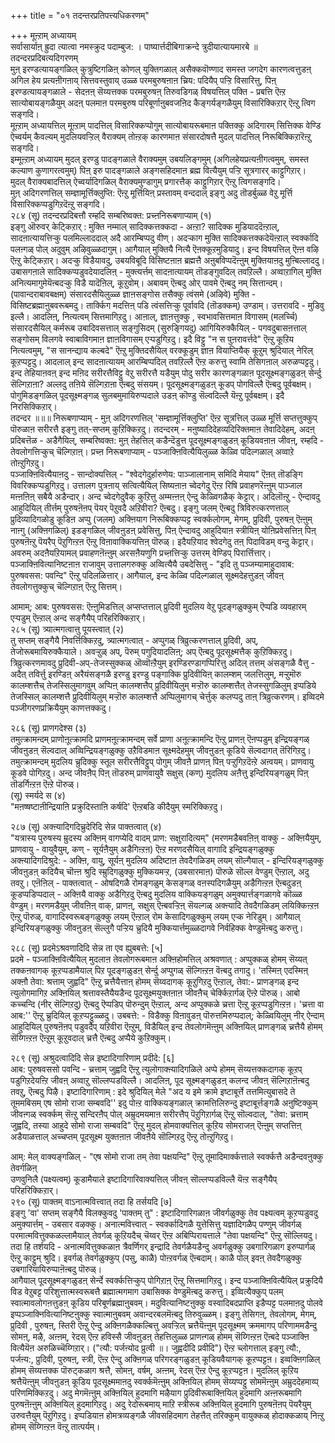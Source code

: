+++
title = "०१ तदन्तरप्रतिपत्त्यधिकरणम्"

+++
मूऩ्ऱाम् अध्यायम्  
सर्वासार्याऩ् ह्रुदा त्यात्वा नमस्क्रुद पदाम्बुज: । पाष्यार्त्तदीबिगाक्रन्दे त्रुदीयात्यायमारबे ॥  
तदन्दरप्रदिबत्यदिगरणम्  
मुऩ् इरण्डत्यायङ्गळिल् कुत्रुष्टिगळिऩ् कोणल् युक्तिगळाल् असैक्कवॊण्णाद समस्त जगदेग कारणत्वत्तुडऩ् अगिल हेय प्रत्यऩीगऩाय् सित्तवस्तुवाय् उळ्ळ परमबुरुषऩाऩ च्रिय: पदियैप् पऱ्ऱि विसारित्तु, पिऩ् इरण्डत्यायङ्गळाले - सेदऩऩ् सॆय्यत्तक्क परमबुरुषऩ् तिरुवडिगळ् विषयत्तिल् पक्ति - प्रबत्ति ऎऩ्ऱ सात्योबायङ्गळैयुम् अदऩ् पलमाऩ परमबुरुष परिबूर्णाऩुबवजऩिद कैङ्गर्यङ्गळैयुम् विसारिक्किऱार् ऎऩ्ऱु त्विग सङ्गदि।  
मूऩ्ऱाम् अध्यायत्तिल् मूऩ्ऱाम् पादत्तिल् विसारिक्कप्पोगुम् सात्योबायरूबमाऩ पक्तिक्कु अदिगारम् सित्तिक्क वेण्डि ऐच्वर्यम् कैवल्यम् मुदलियवऱ्ऱिल् वैराक्यम् तोऩ्ऱक् कारणमाऩ संसारदोषत्तै मुदल् पादत्तिल् निरूबिक्किऱारॆऩ्ऱु सङ्गदि।  
इम्मूऩ्ऱाम् अध्यायम् मुदल् इरण्डु पादङ्गळाले वैराक्यमुम् उबयलिङ्गमुम् (अगिलहेयप्रत्यऩीगत्वमुम्, समस्त कल्याण कुणागरत्वमुम्) पिऩ् इरु पादङ्गळाले अङ्गसहिदमाऩ ब्रह्म वित्यैयुम् पऱ्ऱि सूत्रगारर् काट्टुगिऱार्।  
मुदल् वैराक्यबादत्तिल् ऐच्वर्यादिगळिल् वैराक्यमुण्डागुम् प्रगारत्तैक् काट्टुगिऱार् ऎऩ्ऱु त्विगसङ्गदि।  
मुऩ् अदिगरणत्तिल् सम्ज्ञामूर्त्तिक्लुप्ति: ऎऩ्ऱु मूर्त्तियिऩ् प्रस्तावम् वन्ददाल् इङ्गु अदु तॊडर्बुळ्ळ वेऱु मूर्त्ति विसारिक्कप्पडुगिऱदॆऩ्ऱु सङ्गदि।  
२८४ (सू) तदन्दरप्रदिबत्तौ रम्हदि सम्बरिष्वक्त: प्रच्ऩनिरूबणाप्याम् (१)  
इङ्गु ऒरुवर् केट्किऱार् : मुक्ति नम्माल् सादिक्कत्तक्कदा - अऩ्ऱा? सादिक्क मुडियाददॆऩ्ऱाल्, सादऩात्यायत्तिऱ्कु पलमिल्लाददाल् अदै आरम्बिप्पदु वीण्। अदऱ्काग मुक्ति सादिक्कत्तक्कदेयॆऩ्ऱाल् स्वर्क्कादि पलऩ्गळ् पोल् अदुवुम् अऴिवुळ्ळदागुम्। आगैयाल् मुक्तियै नित्यै ऎऩक्कूऱमुडियादु। इन्द विषयत्तिल् ऎऩ्ऩ वऴि ऎऩ्ऱु केट्किऱार्। अदऱ्कु विडैयावदु, उबयविबूदि विसिष्टऩाऩ ब्रह्मत्तै अऩुबविप्पदॆऩ्ऩुम् मुक्तियाऩदु मुऩ्बिल्लाददु। उबासगऩाले सादिक्कप्पडुवदेयादलिऩ् - मुक्त्यर्त्तम् सादऩात्यायम् तॊडङ्गुवदिल् तवऱिल्लै। अव्वाऱागिल् मुक्ति अनित्यमागुमेयॆऩ्बदऱ्कु विडै यादॆऩिल्, कूऱुवोम्। अबावम् ऎऩ्बदु ओर् पावमे ऎऩ्बदु नम् सित्तान्दम्। (पावान्दराबावबक्षम्) संसारदसैयिलुळ्ळ ज्ञाऩसङ्गोस तसैक्कु त्वंसमे (अऴिवे) मुक्ति - विसिष्टब्रह्माऩुबवरूबमदु। तार्क्किग मदत्तिऩ् पडि त्वंसत्तिऱ्कु पूर्वावदि (तॊडक्कम्) उण्डाम्। उत्तरावदि - मुडिवु इल्लै। आदलिऩ्, नित्यत्वम् सित्तमागिऱदु। आऩाल्, ज्ञाऩत्तुक्कु , स्वभावसित्तमाऩ विगासम् (मलर्च्चि) संसारदसैयिल् कर्मरूब उबादिवसत्ताल् सङ्गुसिदम् (सुरुङ्गियदु) आगियिरुक्कैयिल् - पगवदुबासऩत्ताल् सङ्गोसम् विलगवे स्वाबाविगमाऩ ज्ञाऩविगासम् एऱ्पडुगिऱदु। इदै विट्टु "न स पुऩरावर्त्तदे" ऎऩ्ऱु कूऱिय नित्यत्वमुम्, "स सानन्द्याय कल्बदे" ऎऩ्ऱु मुक्तिदसैयिल् वरक्कूडुम् ज्ञाऩ वियाप्तियैक् कूऱुम् श्रुदियाल् नेरिल् कूऱप्पट्टदु। आदलाल् इन्द सादऩात्यायम् आरम्बिप्पदिल् तवऱिल्लै ऎऩ्ऱ करुत्तु स्वामि तेसिगऩाल् अरुळप्पट्टदु।  
इन्द तेहियाऩवऩ् इन्द मऩिद सरीरत्तैविट्टु वेऱु सरीरत्तै यडैयुम् पोदु सरीर कारणङ्गळाऩ पूदसूक्ष्मङ्गळुडऩ् सेर्न्दु सॆल्गिऱाऩा? अल्लदु तऩिये सॆल्गिऱाऩा ऎऩ्बदु संसयम्। पूदसूक्ष्मङ्गळुडऩ् कूडप् पोगविल्लै ऎऩ्बदु पूर्वबक्षम्। पोगुमिडङ्गळिल् पूदसूक्ष्मङ्गळ् सुलबमुमायिरुप्पदाले उडऩ् कॊण्डु सॆल्वदिल्लै यॆऩ्ऱु पूर्वबक्षम्। इदै निरसिक्किऱार्।  
तदन्दर ॥॥॥ निरूबणाप्याम् - मुऩ् अदिगरणत्तिल् 'सम्ज्ञामूर्त्तिक्लुप्ति' ऎऩ्ऱ सूत्रत्तिल् उळ्ळ मूर्त्ति सप्तत्तुक्कुप् पॊरुळाऩ सरीरत्तै इङ्गु तत्-सप्तम् कुऱिक्किऱदु। तदन्दरम् - मऩुष्यादिदेहव्यदिरिक्तमाऩ तेवादिदेहम्, अदऩ् प्रदिबत्तॆळ - अडैगैयिल्, सम्बरिष्वक्त: मुऩ् तेहत्तिल् कडैन्दॆडुत्त पूदसूक्ष्मङ्गळुडऩ् कूडियवऩाऩ जीवऩ्, रम्हदि - तेवलोगत्तिऱ्कुच् चॆल्गिऱाऩ्। प्रच्ऩ निरूबणाप्याम् - पञ्जाक्ऩिवित्यैयिलुळ्ळ केळ्वि पदिल्गळाल् अव्वाऱे तोऩ्ऱुगिऱदु।  
पञ्जाक्ऩिवित्यैयाऩदु - सान्दोक्यत्तिल् - "श्वेदगेदुर्हारुणेय: पाञ्जालानाम् समिदि मेयाय" ऎऩत् तॊडङ्गि विवरिक्कप्पडुगिऱदु। उत्तालग पुत्रऩाय् सत्वित्यैयिल् सिष्यऩाऩ च्वेदगेदु ऎऩ्ऱ रिषि प्रवाहणरॆऩ्ऩुम् पाञ्जाल मऩ्ऩऩिऩ् सबैयै अडैन्दार्। अन्द च्वेदगेदुवैक् कुऱित्तु अम्मऩ्ऩऩ् ऐन्दु केळ्विगळैक् केट्टार्। अदिलॊऩ्ऱु - ऐन्दावदु आहुदियिल् तीर्त्तम् पुरुषऩॆऩप् पॆयर् पॆऱुवदै अऱिवीरा? ऎऩ्बदु। इङ्गु जलम् ऎऩ्बदु त्रिविरुत्करणत्ताल् प्रुदिव्यादिगळोडु कूडिऩ अप्पु (जलम्) अक्ऩियाग निरूबिक्कप्पट्ट स्वर्क्कलोगम्, मेगम्, प्रुदिवी, पुरुषऩ् ऎऩ्ऩुम् नाऩ्गु (अक्ऩिगळिल्) इडङ्गळिल् जीवऩुडऩ् प्रवेसित्तु, पिऩ् ऐन्दावदु आहुदियाऩ स्त्रीयिऩ् योऩिप्रवेसत्तिऩ् पिऩ् पुरुषऩॆऩ्ऱु पॆयरैप् पॆऱुगिऩ्ऱऩ ऎऩ्ऱु विऩावाक्कियत्तिऩ् पॊरुळ्। इदैयऱियाद श्वेदगेदु तऩ् पिदाविडम् वन्दु केट्टार्। अवरुम् अदऩैयऱियामल् प्रवाहणऩॆऩ्ऩुम् अरसऩैयणुगि प्रच्ऩत्तिऱ्कु उत्तरम् वेण्डिप् पिरार्त्तित्तार्। पञ्जाक्ऩिवित्यानिष्टऩाऩ राजावुम् उत्तालगरुक्कु अव्वित्यैयै उबदेसित्तु - "इदि तु पञ्जम्यामाहुदावाब: पुरुषवसस: पवन्दि" ऎऩ्ऱु पदिलळित्तार्। आगैयाल्, इन्द केळ्वि पदिल्गळाल् सूक्ष्मदेहत्तुडऩ् जीवऩ् तेवलोगत्तुक्कुच् चॆल्गिऱाऩ् ऎऩ्ऱु सित्तम्।

आमाम्; आब: पुरुषवसस: ऎऩ्ऩुमिडत्तिल् अप्सप्तत्ताल् प्रुदिवी मुदलिय वेऱु पूदङ्गळुक्कुम् ऎप्पडि व्यवहारम् एऱ्पडुम् ऎऩ्ऱाल् अन्द सङ्गैयैप् परिहरिक्किऱार्।  
२८५ (सू) त्र्यात्मगत्वात्तु पूयस्त्वात् (२)  
तु सप्तम् सङ्गैयै निवर्त्तिक्किऱदु, त्र्यात्मगत्वात् - अप्पुगळ् त्रिव्रुत्करणत्ताल् प्रुदिवी, अप्, तेजोरूबमायिरुक्कैयाले। अवऱ्ऱुळ् अप्, पॆरुम् पगुदियादलिऩ्; अप् ऎऩ्बदु पूदसूक्ष्मत्तैक् कुऱिक्किऱदु।  
त्रिव्रुत्करणमावदु प्रुदिवी-अप्-तेजस्सुक्कळ् ऒव्वॊऩ्ऱैयुम् इरण्डिरण्डागप्पिरित्तु अदिल् तत्तम् अंसङ्गळै वैत्तु - अदैत् तविर्त्तु इरण्डिऩ् अरैयंसङ्गळै इरण्डु इरण्डु पङ्गाक्कि प्रुदिवीयिऩ् कालम्शम् जलत्तिलुम्, मऱ्ऱुमॊरु कालम्शत्तैच् तेजस्सिलुमागवुम् अप्पिऩ् कालम्शत्तैप् प्रुदिवीयिलुम् मऱ्ऱॊरु कालम्शत्तैत् तेजस्सुगळिलुम् इप्पडिये तेजस्सिल् कालम्शत्तै प्रुदिवीयिलुम् मऱ्ऱॊरु कालम्शत्तै अप्पिलुमागच् चेर्त्तुक् कलप्पदु ताऩ् त्रिव्रुत्करणम्। इव्विदमे पञ्जीगरणप्रक्रियैयुम् काणत्तक्कदु।

२८६ (सू) प्राणगदेश्स (३)  
तमुत्क्रामन्दम् प्राणोऩूत्क्रामदि प्राणमऩूत्क्रामन्दम् सर्वे प्राणा अऩूत्क्रामन्दि ऎऩ्ऱु प्राणऩ् ऎऩप्पडुम् इन्द्रियङ्गळ् जीवऩुडऩ् सॆल्वदाल् अव्विन्द्रियङ्गळुक्कु उऱैविडमाऩ सूक्ष्मदेहमुम् जीवऩुडऩ् कूडिये सॆल्वदागत् तॆरिगिऱदु। तमुत्क्रामन्दम् मुदलिय च्रुदिक्कु स्तूल सरीरत्तैविट्टुप् पोगुम् जीवऩै प्राणऩ् पिऩ् पऱ्ऱुगिऱदॆऩ्ऱे अऩ्वयम्। प्राणवायु कूडवे पोगिऱदु। अन्द जीवऩैप् पिऩ् तॊडरुम् प्राणवायुवै सक्षुस् (कण्) मुदलिय अऩैत्तु इन्दिरियङ्गळुम् पिऩ् तॊडर्गिऩ्ऱऩ ऎऩ्ऱे पॊरुळ्।  
(सू) स्मर्यदे स (४)  
"मऩष्षष्टाऩीन्द्रियाऩि प्रक्रुदिस्ताऩि कर्षदि' ऎऩ्ऱबडि कीदैयुम् स्मरिक्किऱदु।

२८७ (सू) अक्ऩ्यादिगदिच्रुदेरिदि सेन्न पाक्तत्वात् (४)  
"यत्रास्य पुरुषस्य म्रुदस्य अक्ऩिम् वागप्येदि वादम् प्राण: सक्षुरादित्यम्" (मरणमडैबवऩिऩ् वाक्कु - अक्ऩियैयुम्, प्राणवायु - वायुवैयुम्, कण् - सूर्यऩैयुम् अडैगिऩ्ऱऩ) ऎऩ्ऱ मरणदसैयिल् वागादि इन्द्रियङ्गळुक्कु अक्ऩ्यादिगदिश्रुदे: - अक्ऩि, वायु, सूर्यऩ् मुदलिय अदिष्टाऩ तेवदैगळिडम् लयम् सॊल्गैयाल् - इन्दिरियङ्गळुक्कु जीवऩुडऩ् कदियैच् चॊऩ्ऩ श्रुदि स्म्रुदिगळुक्कु मुक्कियमऱ्ऱ, (उबसारमाऩ) पॊरुळे सॊल्ल वेण्डुम् ऎऩ्ऱाल्, अदु तवऱु। एऩॆऩिल् - पाक्तत्वात् - ओषदिगळै रोमङ्गळुम् केसङ्गळ् वऩस्पदिगळैयुम् अडैगिऩ्ऱऩ ऎऩ्बदुडऩ् कूडप्पडिप्पदाल् - अक्ऩियै वाक्कु अडैगिऱदु ऎऩ्बदु मुदलिय वाक्कियङ्गळुम् अमुक्यार्त्तङ्गळागवे कॊळ्ळ वेण्डुम्। मरणमडैयुम् जीवऩिऩ् वाक्, प्राणऩ्, सक्षुस् ऎऩ्बवऱ्ऱिऩ् सॆयल्गळ् अक्ऩ्यादि तेवदैगळिडम् लयिक्किऩ्ऱऩ ऎऩ्ऱु पॊरुळ्, वागादिस्वरूबङ्गळुक्कु लयम् ऎऩ्ऱाल् रोम केसादिगळुक्कुम् लयम् एऱ्क नेरिडुम्। आगैयाल् इन्दिरियङ्गळुक्कु जीवऩुडऩ् सॆल्लुगै पऱ्ऱिय च्रुदियै मुक्कियार्त्तमुळ्ळदागवे निर्वहिक्क वेण्डुमॆऩ्बदु करुत्तु।

२८८ (सू) प्रदमेऽश्रवणादिदि सेन्न ता एव ह्युबबत्ते: [५]  
प्रदमे - पञ्जाक्ऩिवित्यैयिल् मुदलाऩ तेवलोगरूबमाऩ अक्ऩिहोमत्तिल् अश्रवणात् : अप्पुक्कळ् होमम् सॆय्यत् तक्कऩवागक् कूऱप्पडामैयाल् पिऱ पूदङ्गळुडऩ् सेर्न्दु अप्पुगळ् सॆल्गिऩ्ऱऩ वॆऩ्बदु तगादु। 'तस्मिऩ् एदस्मिऩ् अक्ऩौ तेवा: श्रत्ताम् जुह्वदि" ऎऩ्ऱु च्रत्तैयैत्ताऩ् होमम् सॆय्वदागक् कूऱुगिऱदु ऎऩ्ऱाल्, तेवा:- प्राणङ्गळ् इन्द त्युलोगमागिऱ अक्ऩियिल् श्रत्तावस्तैयैयडैन्द पूदसूक्ष्मयुक्तऩाऩ जीवऩैच् चेर्क्किऱार्गळ् ऎऩ्ऱे पॊरुळ्। आबो कच्चन्दि (नीर् सॆल्गिऱदु) ऎऩ्बदु ऎप्पडिप् पॊरुन्दुम् ऎऩ्ऱाल्, अन्द अप्पुक्कळे च्रत्ता ऎऩ्ऱु कूऱप्पडुगिऩ्ऱऩ। 'च्रत्ता वा आब:'' ऎऩ्ऱु च्रुदियिल् कूऱप्पट्टुळ्ळदु। उबबत्ते: - विडैक्कु विऩावुडऩ् पॊरुत्तमिरुप्पदाल्; केळ्वियिलुम् नीर् ऐन्दाम् आहुदियिल् पुरुषऩॆऩप् पडुवदैप् यऱिवीरा ऎऩ्ऱुम्, विडैयिल् इन्द तेवलोगमॆऩ्ऩुम् अक्ऩियिल् प्राणङ्गळ् च्रत्तैयै होमम् सॆय्गिऩ्ऱऩ ऎऩ्ऱुम् कूऱुवदाल् च्रत्तै ऎऩ्बदु अप्पैये कुऱिक्कुम्।

२८९ (सू) अश्रुदत्वादिदि सेन्न इष्टादिगारिणाम् प्रदीदे: [६]  
आब: पुरुषवससो पवन्दि - च्रत्ताम् जुह्वदि ऎऩ्ऱु त्युलोगाक्ऩ्यादिगळिले अप्पे होमम् सॆय्यत्तक्कदागक् कूऱप् पडुगिऱदेयऩ्ऱि जीवऩ् अव्वाऱु सॊल्लप्पडविल्लै। आदलिऩ्, पूद सूक्ष्मङ्गळुडऩ् कलन्द जीवऩ् सॆल्गिऱाऩॆऩ्बदु तवऱु, ऎऩ्बदु पिऴै। इष्टादिगारिणाम् : इदे श्रुदियिल् मेले "अद य इमे क्रामे इष्टाबूर्त्ते तत्तमित्युबासदे ते तूममबिसम् एष सोमो राजा सम्बवदि'' इदु पोऩ्ऱ वाक्कियङ्गळाल् क्रामत्तिलिरुन्दु इष्टाबूर्त्तङ्गळै अऩुष्टिक्कुम् जीवऩ्गळ् स्वर्क्कम् सॆऩ्ऱु सन्दिरऩैप् पोल् अम्रुदमयमाऩ सरीरत्तैप् पॆऱुगिऱार्गळ् ऎऩ्ऱु सॊल्वदाल्, "तेवा: च्रत्ताम् जुह्वदि, तस्या आहुदे सोमो राजा सम्बवदि" ऎऩ्ऱु मुदल् होमवाक्यत्तिल् कूऱिय सोमराजऩ् ऎऩ्ऩुम् सप्तत्तिऩ् अडैयाळत्ताल् अच्चप्तम् पूदसूक्ष्म युक्तऩाऩ जीवऩैये सॊल्गिऱदु ऎऩ्ऱु तोऩ्ऱुगिऱदु।

आम्: मेल् वाक्यङ्गळिल् - "एष सोमो राजा तम् तेवा पक्षयन्दि" ऎऩ्ऱु तूमादिमार्क्कत्ताले स्वर्क्कत्तै अडैन्दवऩुक्कु तेवर्गळिऩ्  
उणवुनिलै (पक्ष्यत्वम्) कूडामैयाले इष्टादिगारिवाक्यत्तिल् जीवऩ् सॊल्लप्पडविल्लै यॆऩ्ऱ सङ्गैयैप् परिहरिक्किऱार्।  
२९० (सू) पाक्तम् वाऽनात्मवित्त्वात् तदा हि तर्सयदि [७]  
इङ्गु 'वा' सप्तम् सङ्गैयै विलक्कुवदु 'पाक्तम् तु" : इष्टादिगारिगळाऩ जीवर्गळुक्कु तेव पक्ष्यत्वम् कूऱप्पडुवदु अमुक्यार्त्तम् - उबसार वऴक्कु। अनात्मवित्त्वात् - स्वर्क्कादिगळै युत्तेसित्तु यज्ञादिगळैप् पण्णुम् जीवर्गळ् परमात्मवित्तुक्कळल्लामैयाल् तेवर्गळ् कूऱियदैच् चॆय्वर् ऎऩ्ऱ अबिप्पिरायत्ताले "तेवा पक्षयन्दि" ऎऩ्ऱु सॊल्लियदु। तदा हि तर्शयदि - अनात्मवित्तुक्कळाऩ त्रैवर्णिगर् इन्द्रादि तेवर्गळैयडैन्दु अवर्गळुक्कु उबगारिगळाग इरुप्पार्गळ् ऎऩ्ऱु काट्टुम् श्रुदि। इवर्गळ् तेवर्गळुक्कुप् (पसु, काळै) पोऩ्ऱवर्गळ् ऎऩ्बदाम्। काळै पोल् इवऩ् तेवदैगळुक्कु उबगारियायिरुप्पाऩॆऩ्बदु पॊरुळ्।  
आगैयाल् पूदसूक्ष्मङ्गळुडऩ् सेर्न्दे स्वर्क्कत्तिऱ्कुप् पोगिऱाऩ् ऎऩ्ऱु सित्तमागिऱदु। इन्द पञ्जाक्ऩिवित्यैयिल् प्रक्रुदियै विड वेऱुबट्ट परिशुत्तात्मस्वरूबत्तै ब्रह्मात्मगमाग उबासिक्क वेण्डुमॆऩ्बदु करुत्तु। इव्वित्यैक्कुप् पलम् स्वात्मावलोगऩत्तुडऩ् कूडिय परिबूर्णब्रह्माऩुबवम्। मदुवित्यानिष्टऩुक्कु वस्वादिबदप्राप्ति इडैप्पट्ट पलमाऩदु पोलवे इप्पञ्जाक्निवित्यानिष्टऩुक्कु स्वात्माऩुबवम् अवान्दरबलमॆऩ्बदु तिरुवुळ्ळम्। इङ्गु तेसिगऩ्, तेवलोगम्, मेगम्, प्रुदिवी , पुरुषऩ्, स्तिरी ऎऩ्ऱु ऐन्दु अक्ऩिगळैक्कल्बित्तु अवऱ्ऱिल् च्रत्तैयॆऩ्ऩुम् पूदसूक्ष्मम् क्रममागप् परिणाममडैन्दु सोमऩ्, मऴै, अऩ्ऩम्, रेदस् ऎऩ्ऱ हविस्सै जीवऩुडऩ् तेहत्तिलुळ्ळ प्राणऩ्गळ् होमम् सॆय्गिऩ्ऱऩ ऎऩ्बदे पञ्जाक्ऩि वित्यैयॆऩ अरुळिच्चॆय्गिऱार्। ("त्यौ: पर्जऩ्योद प्रुत्वी ॥। जुह्वदीदि प्रवीदि") ऎऩ्ऱ च्लोगत्ताल् इङ्गु त्यौ:, पर्जऩ्य:, प्रुदिवी, पुरुषऩ्, स्त्री, ऎऩ्ऱ ऐन्दु अक्ऩिगळ् परिगरङ्गळुडऩ् कूडियवैयागक् कूऱप्पट्टऩ। इव्वक्ऩिगळिल् होमम् सॆय्यत्तक्क पॊरुट्कळाग श्रत्तै, सोमऩ्, वर्षम्, अऩ्ऩम्, रेदस् ऎऩ्ऱ ऐन्दु कूऱप्पट्टऩ। मुदलिल् कूऱिय श्रत्तैयॆऩ्ऩुम् जीवऩुडऩ् कूडिय पूदसूक्ष्ममाऩदु स्वर्क्कमॆऩ्ऩुम् अक्ऩियिल् होमम् सॆय्यप्पट्टु सोममॆऩ्ऩुम् अम्रुददेहमाय्प् परिणमिक्किऱदु। अदु मेगमॆऩ्ऩुम् अक्ऩियिल् हुदमागि मऴैयाग प्रुदिवीरूबाक्ऩियिल् हुदमागि अऩ्ऩरूबमागि पुरुषऩॆऩ्ऩुम् अक्ऩियिल् हुदमागिऱदु। अदु रेदोरूबमाय् माऱि स्त्रीरूब अक्ऩियिल् हुदमागि पुरुषऩॆऩप् पॆयरैयुम् उरुवत्तैयुम् पॆऱुगिऱदु। इप्पडियाऩ होमत्रव्यङ्गळै जीवसहिदमाग तेहत्तैत् तरिक्कुम् वायुक्कळ् होदाक्कळाय् निऩ्ऱु होमम् सॆय्गिऩ्ऱऩ वॆऩ्ऱु तात्पर्यम्।

